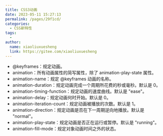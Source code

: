 ```yaml
---
title: CSS3动画
date: 2023-05-11 15:27:13
permalink: /pages/29f1cd/
categories:
  - CSS新特性
tags:
  - 
author: 
  name: xiaoliuxuesheng
  link: https://gitee.com/xiaoliuxuesheng
---
```

- @keyframes：规定动画。
- animation：所有动画属性的简写属性，除了 animation-play-state 属性。
- animation-name：规定 @keyframes 动画的名称。
- animation-duration：规定动画完成一个周期所花费的秒或毫秒。默认是 0。
- animation-timing-function：规定动画的速度曲线。默认是 "ease"。
- animation-delay：规定动画何时开始。默认是 0。
- animation-iteration-count：规定动画被播放的次数。默认是 1。
- animation-direction：规定动画是否在下一周期逆向地播放。默认是 "normal"。
- animation-play-state：规定动画是否正在运行或暂停。默认是 "running"。
- animation-fill-mode：规定对象动画时间之外的状态。